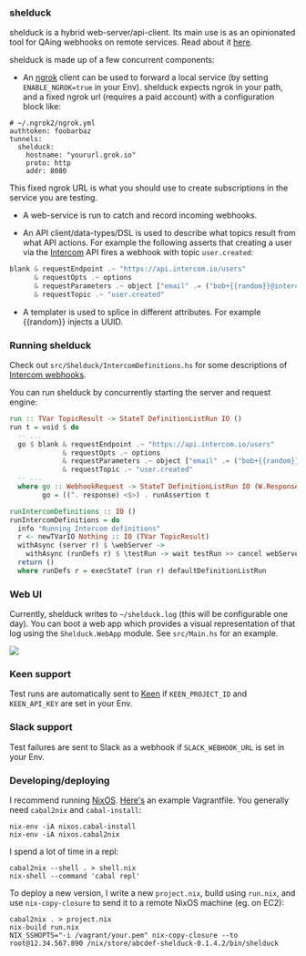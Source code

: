 ### shelduck

shelduck is a hybrid web-server/api-client. Its main use is as an opinionated tool for QAing webhooks on remote services. Read about it [here](http://www.boblong.co/automated-webhook-qa/).

shelduck is made up of a few concurrent components:

* An [ngrok](https://ngrok.com/) client can be used to forward a local service (by setting `ENABLE_NGROK=true` in your Env). shelduck expects ngrok in your path, and a fixed ngrok url (requires a paid account) with a configuration block like:

```
# ~/.ngrok2/ngrok.yml
authtoken: foobarbaz
tunnels:
  shelduck:
    hostname: "yoururl.grok.io"
    proto: http
    addr: 8080
```

This fixed ngrok URL is what you should use to create subscriptions in the service you are testing.

* A web-service is run to catch and record incoming webhooks.

* An API client/data-types/DSL is used to describe what topics result from what API actions. For example the following asserts that creating a user via the [Intercom](https://www.intercom.io) API fires a webhook with topic `user.created`:

```haskell
blank & requestEndpoint .~ "https://api.intercom.io/users"
      & requestOpts .~ options
      & requestParameters .~ object ["email" .= ("bob+{{random}}@intercom.io" :: T.Text)]
      & requestTopic .~ "user.created"
```

* A templater is used to splice in different attributes. For example {{random}} injects a UUID.

### Running shelduck

Check out `src/Shelduck/IntercomDefinitions.hs` for some descriptions of [Intercom webhooks](https://doc.intercom.io/api/#webhooks-and-notifications).

You can run shelduck by concurrently starting the server and request engine:

```haskell
run :: TVar TopicResult -> StateT DefinitionListRun IO ()
run t = void $ do
  -- ...
  go $ blank & requestEndpoint .~ "https://api.intercom.io/users"
             & requestOpts .~ options
             & requestParameters .~ object ["email" .= ("bob+{{random}}@intercom.io" :: T.Text)]
             & requestTopic .~ "user.created"
  -- ...
  where go :: WebhookRequest -> StateT DefinitionListRun IO (W.Response L.ByteString)
        go = ((^. response) <$>) . runAssertion t

runIntercomDefinitions :: IO ()
runIntercomDefinitions = do
  info "Running Intercom definitions"
  r <- newTVarIO Nothing :: IO (TVar TopicResult)
  withAsync (server r) $ \webServer ->
    withAsync (runDefs r) $ \testRun -> wait testRun >> cancel webServer
  return ()
  where runDefs r = execStateT (run r) defaultDefinitionListRun
```

### Web UI

Currently, shelduck writes to `~/shelduck.log` (this will be configurable one day). You can boot a web app which provides a visual representation of that log using the `Shelduck.WebApp` module. See `src/Main.hs` for an example.

<img src="https://s3-eu-west-1.amazonaws.com/bobblogimages/Screen+Shot+2015-10-25+at+20.19.03.png"/>

### Keen support

Test runs are automatically sent to [Keen](https://keen.io/) if `KEEN_PROJECT_ID` and `KEEN_API_KEY` are set in your Env.

### Slack support

Test failures are sent to Slack as a webhook if `SLACK_WEBHOOK_URL` is set in your Env.

### Developing/deploying

I recommend running [NixOS](http://nixos.org/). [Here's](https://gist.github.com/bobjflong/0b0751b9ee436e2a55f6) an example Vagrantfile. You generally need `cabal2nix` and `cabal-install`:

```
nix-env -iA nixos.cabal-install
nix-env -iA nixos.cabal2nix
```

I spend a lot of time in a repl:

```
cabal2nix --shell . > shell.nix
nix-shell --command 'cabal repl'
```

To deploy a new version, I write a new `project.nix`, build using `run.nix`, and use `nix-copy-closure` to send it to a remote NixOS machine (eg. on EC2):

```
cabal2nix . > project.nix
nix-build run.nix
NIX_SSHOPTS="-i /vagrant/your.pem" nix-copy-closure --to root@12.34.567.890 /nix/store/abcdef-shelduck-0.1.4.2/bin/shelduck
```
